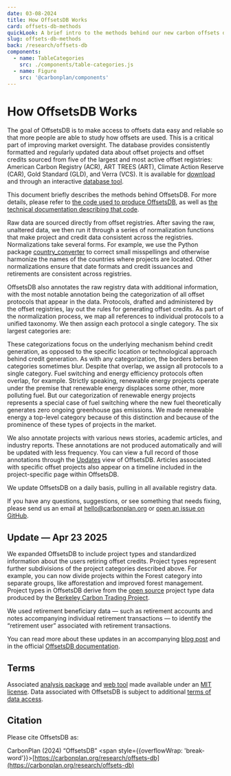 ```yaml
---
date: 03-08-2024
title: How OffsetsDB Works
card: offsets-db-methods
quickLook: A brief intro to the methods behind our new carbon offsets database
slug: offsets-db-methods
back: /research/offsets-db
components:
  - name: TableCategories
    src: ./components/table-categories.js
  - name: Figure
    src: '@carbonplan/components'
---
```


# How OffsetsDB Works

The goal of OffsetsDB is to make access to offsets data easy and reliable so that more people are able to study how offsets are used. This is a critical part of improving market oversight. The database provides consistently formatted and regularly updated data about offset projects and offset credits sourced from five of the largest and most active offset registries: American Carbon Registry (ACR), ART TREES (ART), Climate Action Reserve (CAR), Gold Standard (GLD), and Verra (VCS). It is available for [download](https://offsets-db-data.readthedocs.io/en/latest/data-access.html) and through an interactive [database tool](https://carbonplan.org/research/offsets-db).

This document briefly describes the methods behind OffsetsDB. For more details, please refer to [the code used to produce OffsetsDB](https://github.com/carbonplan/offsets-db-data), as well as [the technical documentation describing that code](https://offsets-db-data.readthedocs.io/en/latest/).

Raw data are sourced directly from offset registries. After saving the raw, unaltered data, we then run it through a series of normalization functions that make project and credit data consistent across the registries. Normalizations take several forms. For example, we use the Python package [country_converter](https://github.com/IndEcol/country_converter) to correct small misspellings and otherwise harmonize the names of the countries where projects are located. Other normalizations ensure that date formats and credit issuances and retirements are consistent across registries.

OffsetsDB also annotates the raw registry data with additional information, with the most notable annotation being the categorization of all offset protocols that appear in the data. Protocols, drafted and administered by the offset registries, lay out the rules for generating offset credits. As part of the normalization process, we map all references to individual protocols to a unified taxonomy. We then assign each protocol a single category. The six largest categories are:

<Figure>
  <TableCategories />
</Figure>

These categorizations focus on the underlying mechanism behind credit generation, as opposed to the specific location or technological approach behind credit generation. As with any categorization, the borders between categories sometimes blur. Despite that overlap, we assign all protocols to a single category. Fuel switching and energy efficiency protocols often overlap, for example. Strictly speaking, renewable energy projects operate under the premise that renewable energy displaces some other, more polluting fuel. But our categorization of renewable energy projects represents a special case of fuel switching where the new fuel theoretically generates zero ongoing greenhouse gas emissions. We made renewable energy a top-level category because of this distinction and because of the prominence of these types of projects in the market.

We also annotate projects with various news stories, academic articles, and industry reports.
These annotations are not produced automatically and will be updated with less frequency. You can view a full record of those annotations through the [Updates](https://carbonplan.org/research/offsets-db/updates) view of OffsetsDB. Articles associated with specific offset projects also appear on a timeline included in the project-specific page within OffsetsDB.

We update OffsetsDB on a daily basis, pulling in all available registry data.

If you have any questions, suggestions, or see something that needs fixing, please send us an email at [hello@carbonplan.org](mailto:hello@carbonplan.org) or [open an issue on GitHub](https://github.com/carbonplan/offsets-db-data/issues).

## Update — Apr 23 2025

We expanded OffsetsDB to include project types and standardized information about the users retiring offset credits. Project types represent further subdivisions of the project categories described above. For example, you can now divide projects within the Forest category into separate groups, like afforestation and improved forest management. Project types in OffsetsDB derive from the [open source](https://creativecommons.org/licenses/by/4.0/) project type data produced by the [Berkeley Carbon Trading Project](https://gspp.berkeley.edu/research-and-impact/centers/cepp/projects/berkeley-carbon-trading-project).

We used retirement beneficiary data — such as retirement accounts and notes accompanying individual retirement transactions — to identify the “retirement user” associated with retirement transactions.

You can read more about these updates in an accompanying [blog post](https://carbonplan.org/blog/offsets-db-additions) and in the official [OffsetsDB documentation](https://offsets-db-data.readthedocs.io/en/latest/).

## Terms

Associated [analysis package](https://github.com/carbonplan/offsets-db-data) and [web tool](https://github.com/carbonplan/offsets-db-web) made available under an [MIT license](https://github.com/carbonplan/offsets-db-web/blob/main/LICENSE). Data associated with OffsetsDB is subject to additional [terms of data access](https://offsets-db-data.readthedocs.io/en/latest/TERMS-OF-DATA-ACCESS.html).

## Citation

Please cite OffsetsDB as:

CarbonPlan (2024) “OffsetsDB” <span style={{overflowWrap: 'break-word'}}>[https://carbonplan.org/research/offsets-db](https://carbonplan.org/research/offsets-db)</span>
